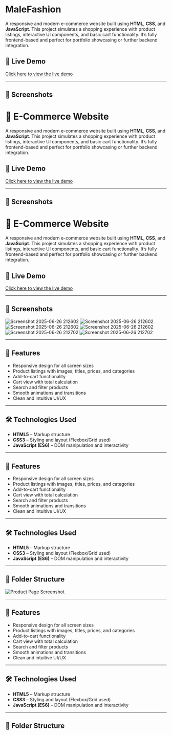 # MaleFashion

A responsive and modern e-commerce website built using **HTML**, **CSS**, and **JavaScript**. This project simulates a shopping experience with product listings, interactive UI components, and basic cart functionality. It’s fully frontend-based and perfect for portfolio showcasing or further backend integration.

## 🔗 Live Demo

[Click here to view the live demo](#) <!-- Replace # with your GitHub Pages or hosted site link -->

---

## 📸 Screenshots


# 🛒 E-Commerce Website

A responsive and modern e-commerce website built using **HTML**, **CSS**, and **JavaScript**. This project simulates a shopping experience with product listings, interactive UI components, and basic cart functionality. It’s fully frontend-based and perfect for portfolio showcasing or further backend integration.

## 🔗 Live Demo

[Click here to view the live demo](#) <!-- Replace # with your GitHub Pages or hosted site link -->

---

## 📸 Screenshots

# 🛒 E-Commerce Website

A responsive and modern e-commerce website built using **HTML**, **CSS**, and **JavaScript**. This project simulates a shopping experience with product listings, interactive UI components, and basic cart functionality. It’s fully frontend-based and perfect for portfolio showcasing or further backend integration.

## 🔗 Live Demo

[Click here to view the live demo](#) <!-- Replace # with your GitHub Pages or hosted site link -->

---

## 📸 Screenshots

![Screenshot 2025-06-26 212602](https://github.com/user-attachments/assets/7d38f0d6-3993-4d59-9b27-7f345140af63)
![Screenshot 2025-06-26 212602](https://github.com/user-attachments/assets/7d38f0d6-3993-4d59-9b27-7f345140af63)
![Screenshot 2025-06-26 212602](https://github.com/user-attachments/assets/5b06549b-0317-400c-b9f9-788f906fbbc1)
![Screenshot 2025-06-26 212602](https://github.com/user-attachments/assets/5b06549b-0317-400c-b9f9-788f906fbbc1)
![Screenshot 2025-06-26 212702](https://github.com/user-attachments/assets/3a276b8e-166b-44ab-ab09-47a6201146f1)
![Screenshot 2025-06-26 212702](https://github.com/user-attachments/assets/3a276b8e-166b-44ab-ab09-47a6201146f1)


---

## 🚀 Features

- Responsive design for all screen sizes
- Product listings with images, titles, prices, and categories
- Add-to-cart functionality
- Cart view with total calculation
- Search and filter products
- Smooth animations and transitions
- Clean and intuitive UI/UX

---

## 🛠️ Technologies Used

- **HTML5** – Markup structure
- **CSS3** – Styling and layout (Flexbox/Grid used)
- **JavaScript (ES6)** – DOM manipulation and interactivity

---


## 🚀 Features

- Responsive design for all screen sizes
- Product listings with images, titles, prices, and categories
- Add-to-cart functionality
- Cart view with total calculation
- Search and filter products
- Smooth animations and transitions
- Clean and intuitive UI/UX

---

## 🛠️ Technologies Used

- **HTML5** – Markup structure
- **CSS3** – Styling and layout (Flexbox/Grid used)
- **JavaScript (ES6)** – DOM manipulation and interactivity

---

## 📁 Folder Structure


![Product Page Screenshot](screenshots/product-page.png)

---

## 🚀 Features

- Responsive design for all screen sizes
- Product listings with images, titles, prices, and categories
- Add-to-cart functionality
- Cart view with total calculation
- Search and filter products
- Smooth animations and transitions
- Clean and intuitive UI/UX

---

## 🛠️ Technologies Used

- **HTML5** – Markup structure
- **CSS3** – Styling and layout (Flexbox/Grid used)
- **JavaScript (ES6)** – DOM manipulation and interactivity

---

## 📁 Folder Structure


